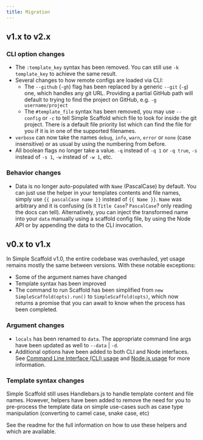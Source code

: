 ```yaml
---
title: Migration
---
```


## v1.x to v2.x

### CLI option changes

- The `:template_key` syntax has been removed. You can still use `-k template_key` to achieve the
  same result.
- Several changes to how remote configs are loaded via CLI:
  - The `--github` (`-gh`) flag has been replaced by a generic `--git` (`-g`) one, which handles any
    git URL. Providing a partial GitHub path will default to trying to find the project on GitHub,
    e.g. `-g username/project`
  - The `#template_file` syntax has been removed, you may use `--config` or `-c` to tell Simple
    Scaffold which file to look for inside the git project. There is a default file priority list
    which can find the file for you if it is in one of the supported filenames.
- `verbose` can now take the names `debug`, `info`, `warn`, `error` or `none` (case insensitive) or
  as usual by using the numbering from before.
- All boolean flags no longer take a value. `-q` instead of `-q 1` or `-q true`, `-s` instead of
  `-s 1`, `-w` instead of `-w 1`, etc.

### Behavior changes

- Data is no longer auto-populated with `Name` (PascalCase) by default. You can just use the helper
  in your templates contents and file names, simply use `{{ pascalCase name }}` instead of
  `{{ Name }}`. `Name` was arbitrary and it is confusing (is it `Title Case`? `PascalCase`? only
  reading the docs can tell). Alternatively, you can inject the transformed name into your `data`
  manually using a scaffold config file, by using the Node API or by appending the data to the CLI
  invocation.

## v0.x to v1.x

In Simple Scaffold v1.0, the entire codebase was overhauled, yet usage remains mostly the same
between versions. With these notable exceptions:

- Some of the argument names have changed
- Template syntax has been improved
- The command to run Scaffold has been simplified from `new SimpleScaffold(opts).run()` to
  `SimpleScaffold(opts)`, which now returns a promise that you can await to know when the process
  has been completed.

### Argument changes

- `locals` has been renamed to `data`. The appropriate command line args have been updated as well
  to `--data` | `-d`.
- Additional options have been added to both CLI and Node interfaces. See
  [Command Line Interface (CLI) usage](https://chenasraf.github.io/simple-scaffold/docs/usage/cli)
  and [Node.js usage](https://chenasraf.github.io/simple-scaffold/docs/usage/node) for more
  information.

### Template syntax changes

Simple Scaffold still uses Handlebars.js to handle template content and file names. However, helpers
have been added to remove the need for you to pre-process the template data on simple use-cases such
as case type manipulation (converting to camel case, snake case, etc)

See the readme for the full information on how to use these helpers and which are available.
